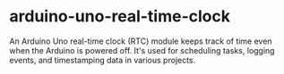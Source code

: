 # arduino-uno-real-time-clock
An Arduino Uno real-time clock (RTC) module keeps track of time even when the Arduino is powered off. It's used for scheduling tasks, logging events, and timestamping data in various projects.
